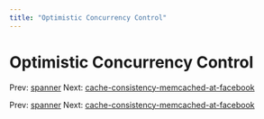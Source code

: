```yaml
---
title: "Optimistic Concurrency Control"
---
```


# Optimistic Concurrency Control

Prev: [spanner](spanner.md)
Next: [cache-consistency-memcached-at-facebook](cache-consistency-memcached-at-facebook.md)

Prev: [spanner](spanner.md)
Next: [cache-consistency-memcached-at-facebook](cache-consistency-memcached-at-facebook.md)
